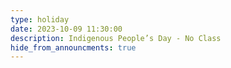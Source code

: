 ```yaml
---
type: holiday
date: 2023-10-09 11:30:00
description: Indigenous People’s Day - No Class
hide_from_announcments: true
---
```


